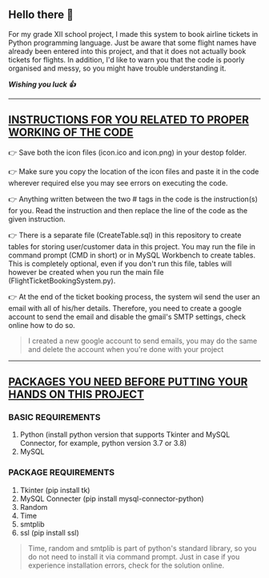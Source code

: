 ## Hello there 👋

For my grade XII school project, I made this system to book airline tickets in Python programming language. Just be aware that some flight names have already been entered into this project, and that it does not actually book tickets for flights. In addition, I'd like to warn you that the code is poorly organised and messy, so you might have trouble understanding it.

***Wishing you luck 👍***

---

## <ins>INSTRUCTIONS FOR YOU RELATED TO PROPER WORKING OF THE CODE</ins>

👉 Save both the icon files (icon.ico and icon.png) in your destop folder.

👉 Make sure you copy the location of the icon files and paste it in the code wherever required else you may see errors on executing the code.

👉 Anything written between the two # tags in the code is the instruction(s) for you. Read the instruction and then replace the line of the code as the given instruction.

👉 There is a separate file (CreateTable.sql) in this repository to create tables for storing user/customer data in this project. You may run the file in command prompt (CMD in short) or in MySQL Workbench to create tables. This is completely optional, even if you don't run this file, tables will however be created when you run the main file (FlightTicketBookingSystem.py).

👉 At the end of the ticket booking process, the system wil send the user an email with all of his/her details. Therefore, you need to create a google account to send the email and disable the gmail's SMTP settings, check online how to do so.
>I created a new google account to send emails, you may do the same and delete the account when you're done with your project

---

## <ins>PACKAGES YOU NEED BEFORE PUTTING YOUR HANDS ON THIS PROJECT</ins>
### BASIC REQUIREMENTS
1. Python (install python version that supports Tkinter and MySQL Connector, for example, python version 3.7 or 3.8)
2. MySQL

### PACKAGE REQUIREMENTS
1. Tkinter (pip install tk)
2. MySQL Connecter (pip install mysql-connector-python)
3. Random
4. Time
5. smtplib
6. ssl (pip install ssl)
>Time, random and smtplib is part of python's standard library, so you do not need to install it via command prompt. Just in case if you experience installation errors, check for the solution online.
